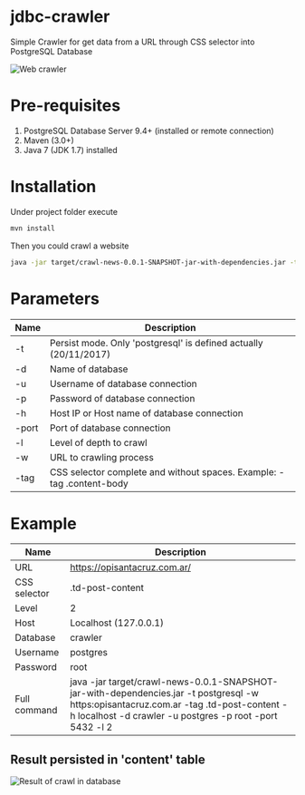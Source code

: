 # jdbc-crawler
Simple Crawler for get data from a URL through CSS selector into PostgreSQL Database

![Web crawler](https://i.imgur.com/38EE1IR.jpg)

# Pre-requisites
1. PostgreSQL Database Server 9.4+ (installed or remote connection)
2. Maven (3.0+)
3. Java 7 (JDK 1.7) installed

# Installation

Under project folder execute
```bash
mvn install
```
Then you could crawl a website 

```bash
java -jar target/crawl-news-0.0.1-SNAPSHOT-jar-with-dependencies.jar -t postgresql -h localhost -d crawler -u postgres -p root -port 5432 -l 2 -url [URL_LINK] -tag [CSS_SELECTOR_WHITOUT_SPACES]
```
# Parameters
Name | Description
------------ | -------------
-t | Persist mode. Only 'postgresql' is defined actually (20/11/2017)
-d | Name of database
-u | Username of database connection
-p | Password of database connection
-h | Host IP or Host name of database connection
-port | Port of database connection
-l | Level of depth to crawl
-w | URL to crawling process
-tag | CSS selector complete and without spaces. Example: -tag .content-body

# Example
Name | Description
------------ | -------------
URL | https://opisantacruz.com.ar/
CSS selector | .td-post-content
Level | 2
Host | Localhost (127.0.0.1)
Database | crawler
Username | postgres
Password | root
Full command | java -jar target/crawl-news-0.0.1-SNAPSHOT-jar-with-dependencies.jar -t postgresql -w https:opisantacruz.com.ar -tag .td-post-content -h localhost -d crawler -u postgres -p root -port 5432 -l 2

## Result persisted in 'content' table

![Result of crawl in database](https://i.imgur.com/QitAged.png)
